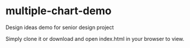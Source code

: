 multiple-chart-demo
===================

Design ideas demo for senior design project

Simply clone it or download and open index.html in your browser to view.
